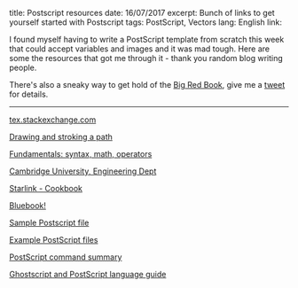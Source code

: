title: Postscript resources
date: 16/07/2017
excerpt: Bunch of links to get yourself started with Postscript
tags: PostScript, Vectors
lang: English
link: 


I found myself having to write a PostScript template from scratch this week that could accept variables and images and it was mad tough. Here are some the resources that got me through it - thank you random blog writing people.

There's also a sneaky way to get hold of the [Big Red Book](https://www.amazon.com/gp/product/0201379228/ref=as_li_tl?ie=UTF8&camp=1789&creative=9325&creativeASIN=0201379228&linkCode=as2&tag=lifu20-20&linkId=ce0c9f959e125041c3961185daebfa9d), give me a [tweet](http://twitter.com/leighfurby) for details.

* * *

[tex.stackexchange.com](https://tex.stackexchange.com)

[Drawing and stroking a path](http://tavmjong.free.fr/blog/?p=1257)

[Fundamentals: syntax, math, operators](https://learnpostscript.wordpress.com/)

[Cambridge University, Engineering Dept](http://www-h.eng.cam.ac.uk/help/tpl/graphics/ps.html)

[Starlink - Cookbook](http://www.starlink.ac.uk/devdocs/sc15.htx/sc15se10.html)

[Bluebook!](https://www-cdf.fnal.gov/offline/PostScript/BLUEBOOK.PDF)

[Sample Postscript file](https://www.pa.msu.edu/people/perkins/testps/samplec.ps)

[Example PostScript files](https://www-cdf.fnal.gov/offline/PostScript/AdobePS.html#SamplePostScriptfiles)

[PostScript command summary](http://www.math.ubc.ca/~cass/courses/ps.html)

[Ghostscript and PostScript language guide](https://ghostscript.com/doc/current/Language.htm)

